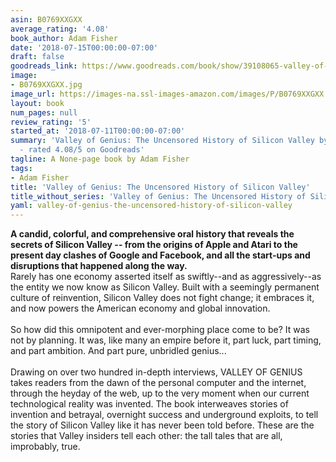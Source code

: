 ```yaml
---
asin: B0769XXGXX
average_rating: '4.08'
book_author: Adam Fisher
date: '2018-07-15T00:00:00-07:00'
draft: false
goodreads_link: https://www.goodreads.com/book/show/39108065-valley-of-genius
image:
- B0769XXGXX.jpg
image_url: https://images-na.ssl-images-amazon.com/images/P/B0769XXGXX.01._SCLZZZZZZZ.jpg
layout: book
num_pages: null
review_rating: '5'
started_at: '2018-07-11T00:00:00-07:00'
summary: 'Valley of Genius: The Uncensored History of Silicon Valley by Adam Fisher
  - rated 4.08/5 on Goodreads'
tagline: A None-page book by Adam Fisher
tags:
- Adam Fisher
title: 'Valley of Genius: The Uncensored History of Silicon Valley'
title_without_series: 'Valley of Genius: The Uncensored History of Silicon Valley'
yaml: valley-of-genius-the-uncensored-history-of-silicon-valley
---
```


<b>A candid, colorful, and comprehensive oral history that reveals the secrets of Silicon Valley -- from the origins of Apple and Atari to the present day clashes of Google and Facebook, and all the start-ups and disruptions that happened along the way.</b><br />Rarely has one economy asserted itself as swiftly--and as aggressively--as the entity we now know as Silicon Valley. Built with a seemingly permanent culture of reinvention, Silicon Valley does not fight change; it embraces it, and now powers the American economy and global innovation.<br /><br /> So how did this omnipotent and ever-morphing place come to be? It was not by planning. It was, like many an empire before it, part luck, part timing, and part ambition. And part pure, unbridled genius...<br /><br />Drawing on over two hundred in-depth interviews, VALLEY OF GENIUS takes readers from the dawn of the personal computer and the internet, through the heyday of the web, up to the very moment when our current technological reality was invented. The book interweaves stories of invention and betrayal, overnight success and underground exploits, to tell the story of Silicon Valley like it has never been told before. These are the stories that Valley insiders tell each other: the tall tales that are all, improbably, true.